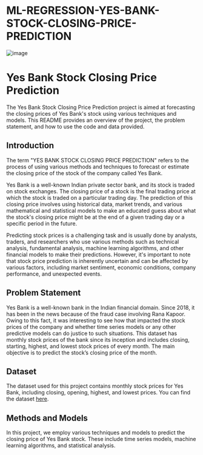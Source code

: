 # ML-REGRESSION-YES-BANK-STOCK-CLOSING-PRICE-PREDICTION

![image](https://github.com/Azharpat/ML-REGRESSION-YES-BANK-STOCK-CLOSING-PRICE-PREDICTION/assets/98094896/9eb8b1c6-1274-4aea-b597-3155af85e429)




# Yes Bank Stock Closing Price Prediction

The Yes Bank Stock Closing Price Prediction project is aimed at forecasting the closing prices of Yes Bank's stock using various techniques and models. This README provides an overview of the project, the problem statement, and how to use the code and data provided.



## Introduction

The term "YES BANK STOCK CLOSING PRICE PREDICTION" refers to the process of using various methods and techniques to forecast or estimate the closing price of the stock of the company called Yes Bank.

Yes Bank is a well-known Indian private sector bank, and its stock is traded on stock exchanges. The closing price of a stock is the final trading price at which the stock is traded on a particular trading day. The prediction of this closing price involves using historical data, market trends, and various mathematical and statistical models to make an educated guess about what the stock's closing price might be at the end of a given trading day or a specific period in the future.

Predicting stock prices is a challenging task and is usually done by analysts, traders, and researchers who use various methods such as technical analysis, fundamental analysis, machine learning algorithms, and other financial models to make their predictions. However, it's important to note that stock price prediction is inherently uncertain and can be affected by various factors, including market sentiment, economic conditions, company performance, and unexpected events.

## Problem Statement

Yes Bank is a well-known bank in the Indian financial domain. Since 2018, it has been in the news because of the fraud case involving Rana Kapoor. Owing to this fact, it was interesting to see how that impacted the stock prices of the company and whether time series models or any other predictive models can do justice to such situations. This dataset has monthly stock prices of the bank since its inception and includes closing, starting, highest, and lowest stock prices of every month. The main objective is to predict the stock’s closing price of the month.

## Dataset

The dataset used for this project contains monthly stock prices for Yes Bank, including closing, opening, highest, and lowest prices. You can find the dataset [here](link-to-dataset).

## Methods and Models

In this project, we employ various techniques and models to predict the closing price of Yes Bank stock. These include time series models, machine learning algorithms, and statistical analysis.

